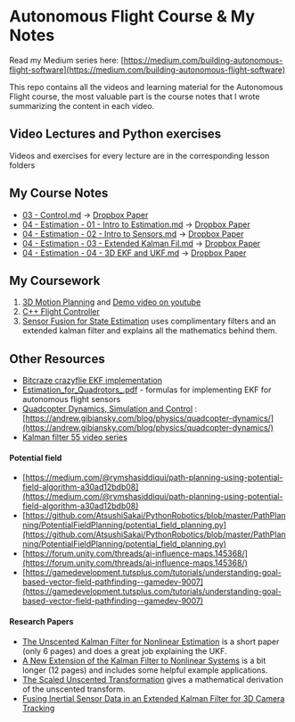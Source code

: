 # Autonomous Flight Course & My Notes

Read my Medium series here: [https://medium.com/building-autonomous-flight-software](https://medium.com/building-autonomous-flight-software)

This repo contains all the videos and learning material for the Autonomous Flight course, the most valuable part is the course notes that I wrote summarizing the content in each video.

## Video Lectures and Python exercises
Videos and exercises for every lecture are in the corresponding lesson folders

## My Course Notes
* [03 - Control.md](03_-_Control.md) -> [Dropbox Paper](https://paper.dropbox.com/doc/FCND-03-Control--AzT6u4Pcin7bVTKWeuu_i5ltAQ-irVk0GzJyFZV5JC3AHSX7)
* [04 - Estimation - 01 - Intro to Estimation.md](04_-_Estimation_-_01_-_Intro_to_Estimation.md) -> [Dropbox Paper](https://paper.dropbox.com/doc/FCND-04-Estimation-01-Intro-to-Estimation-kIsPI3VdoMV7fWHkYatHm)
* [04 - Estimation - 02 - Intro to Sensors.md](04_-_Estimation_-_02_-_Intro_to_Sensors.md) -> [Dropbox Paper](https://paper.dropbox.com/doc/FCND-04-Estimation-02-Intro-to-Sensors-f8ClXg3WfHWqJ7PDUqbwG)
* [04 - Estimation - 03 - Extended Kalman Fil.md](04_-_Estimation_-_03_-_Extended_Kalman_Fil.md) -> [Dropbox Paper](https://paper.dropbox.com/doc/FCND-04-Estimation-03-Extended-Kalman-Filters-2cV3UVce34YuHNVbcboxj)
* [04 - Estimation - 04 - 3D EKF and UKF.md](04_-_Estimation_-_04_-_3D_EKF_and_UKF.md) -> [Dropbox Paper](https://paper.dropbox.com/doc/FCND-04-Estimation-04-3D-EKF-and-UKF--AzSAYnPZi7f9Pab7T0DCt0LUAg-1s16stgLENx2NRjvmlgIA)

## My Coursework

1. [3D Motion Planning](https://github.com/arush/motion-planning-project) and [Demo video on youtube](https://www.youtube.com/watch?v=VtXHbCOOd1I&feature=youtu.be)
2. [C++ Flight Controller](https://github.com/arush/flight-controller)
3. [Sensor Fusion for State Estimation](https://github.com/arush/state-estimation) uses complimentary filters and an extended kalman filter and explains all the mathematics behind them.

## Other Resources
- [Bitcraze crazyflie EKF implementation](https://github.com/bitcraze/crazyflie-firmware/blob/master/src/modules/src/estimator_kalman.c)
- [Estimation_for_Quadrotors_.pdf](Estimation_for_Quadrotors_.pdf) - formulas for implementing EKF for autonomous flight sensors
- [Quadcopter Dynamics, Simulation and Control](.quad_dynamics_simulation_control.pdf) : [https://andrew.gibiansky.com/blog/physics/quadcopter-dynamics/](https://andrew.gibiansky.com/blog/physics/quadcopter-dynamics/)
- [Kalman filter 55 video series](https://www.youtube.com/playlist?list=PLX2gX-ftPVXU3oUFNATxGXY90AULiqnWT)

#### Potential field
- [https://medium.com/@rymshasiddiqui/path-planning-using-potential-field-algorithm-a30ad12bdb08](https://medium.com/@rymshasiddiqui/path-planning-using-potential-field-algorithm-a30ad12bdb08)
- [https://github.com/AtsushiSakai/PythonRobotics/blob/master/PathPlanning/PotentialFieldPlanning/potential_field_planning.py](https://github.com/AtsushiSakai/PythonRobotics/blob/master/PathPlanning/PotentialFieldPlanning/potential_field_planning.py)
- [https://forum.unity.com/threads/ai-influence-maps.145368/](https://forum.unity.com/threads/ai-influence-maps.145368/)
- [https://gamedevelopment.tutsplus.com/tutorials/understanding-goal-based-vector-field-pathfinding--gamedev-9007](https://gamedevelopment.tutsplus.com/tutorials/understanding-goal-based-vector-field-pathfinding--gamedev-9007)


#### Research Papers
- [The Unscented Kalman Filter for Nonlinear Estimation](https://www.seas.harvard.edu/courses/cs281/papers/unscented.pdf) is a short paper (only 6 pages) and does a great job explaining the UKF.
- [A New Extension of the Kalman Filter to Nonlinear Systems](http://citeseerx.ist.psu.edu/viewdoc/download?doi=10.1.1.5.2891&rep=rep1&type=pdf) is a bit longer (12 pages) and includes some helpful example applications.
- [The Scaled Unscented Transformation](https://www.cs.unc.edu/~welch/kalman/media/pdf/ACC02-IEEE1357.PDF) gives a mathematical derivation of the unscented transform.
- [Fusing Inertial Sensor Data in an Extended Kalman Filter for 3D Camera Tracking](https://eresearch.ozyegin.edu.tr/bitstream/handle/10679/947/Fusing%20inertial%20sensor%20data%20in%20an%20extended%20kalman%20filter%20for%203D%20camera%20tracking.pdf?sequence=2&isAllowed=y)

